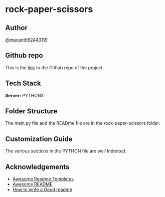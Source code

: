 # rock-paper-scissors

## Author

[@macanth62443119](https://www.twitter.com/macanth62443119)

## Github repo

This is the [link](https://github.com/mac-anthony/rock-paper-scissors) to the Github repo of the project


## Tech Stack

**Server:** PYTHON3


## Folder Structure

The main.py file and the READme file are in the rock-paper-scissors folder.

## Customization Guide

The various sections in the PYTHON file are well Indented.

## Acknowledgements

- [Awesome Readme Templates](https://awesomeopensource.com/project/elangosundar/awesome-README-templates)
- [Awesome README](https://github.com/matiassingers/awesome-readme)
- [How to write a Good readme](https://bulldogjob.com/news/449-how-to-write-a-good-readme-for-your-github-project)